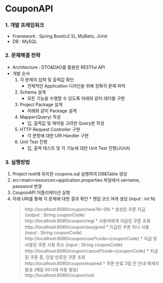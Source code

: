 # CouponAPI

### 1. 개발 프레임워크
   - Framework : Spring Boot(v2.5), MyBatis, JUnit
   - DB : MySQL
### 2. 문제해결 전략
   - Architecture : DTO&DAO를 활용한 RESTful API
   - 개발 순서
        1. 각 문제의 입력 및 출력값 확인
            * 전체적인 Application 디자인을 위해 정확히 문제 파악
        2. Schema 설계
            * 모든 기능을 수행할 수 있도록 아래와 같이 테이블 구현
        3. Project Package 설계
            * 아래와 같이 Package 설계
        4. Mapper(Query) 작성
            * 입, 출력값 및 제약을 고려한 Query문 작성
        5. HTTP Request Controller 구현
            * 각 문항에 대한 URI Handler 구현
        6. Unit Test 진행
            * 입, 출력 테스트 및 각 기능에 대한 Unit Test 진행(JUnit)
   
### 3. 실행방법
   1. Project root에 위치한 coupons.sql 실행하여 DB&Table 생성
   2. src>main>resources>application.properties 파일에서 uername, password 변경
   3. CouponAPI 어플리케이션 실행
   4. 아래 URI를 통해 각 문제에 대한 결과 확인
    * 랜덤 코드 N개 생성 (input : int N)  
        > http://localhost:8080/coupon/new?N={N}
    * 생성된 쿠폰 지급 (output : String couponCode)  
        > http://localhost:8080/coupon/regi
    * 사용자에게 지급된 쿠폰 조회  
        > http://localhost:8080/coupon/assigned
    * 지급된 쿠폰 하나 사용 (input : String couponCode)  
        > http://localhost:8080/coupon/use?code={couponCode}
    * 지급 및 사용된 쿠폰 사용 취소 (input : String couponCode)  
        > http://localhost:8080/coupon/cancel?code={couponCode}
    * 지급된 쿠폰 중, 당일 만료된 쿠폰 조회  
        > http://localhost:8080/coupon/expired
    * 쿠폰 만료 3일 전 안내 메세지 발송 (매일 00시에 자동 발송)  
        > http://localhost:8080/coupon/noti
